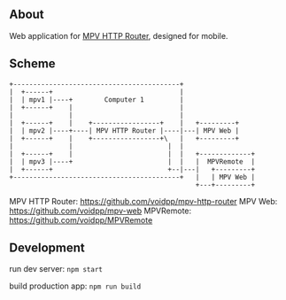 About
-----

Web application for [MPV HTTP Router](https://github.com/voidpp/mpv-http-router), designed for mobile.

Scheme
------
```
+------------------------------------------+
|  +------+                                |
|  | mpv1 |----+        Computer 1         |
|  +------+    |                           |
|              |                           |
|  +------+    |    +-----------------+    |   +---------+
|  | mpv2 |----+----| MPV HTTP Router |----|---| MPV Web |
|  +------+    |    +-----------------+\   |   +---------+
|              |                        |  |
|  +------+    |                        |  |   +-------------+
|  | mpv3 |----+                        |  |   |  MPVRemote  |
|  +------+                             +--|---|   +---------+
+------------------------------------------+   |   | MPV Web |
                                               +---+---------+
```

MPV HTTP Router: https://github.com/voidpp/mpv-http-router
MPV Web: https://github.com/voidpp/mpv-web
MPVRemote: https://github.com/voidpp/MPVRemote

Development
-----------

run dev server: `npm start`

build production app: `npm run build`
